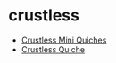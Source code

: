 # crustless

 * [Crustless Mini Quiches](index/c/crustless-mini-quiches-366969.json)
 * [Crustless Quiche](index/c/crustless-quiche-241749.json)
